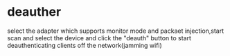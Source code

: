 # deauther
select the adapter which supports monitor mode and packaet injection,start scan and select the device and click the "deauth" button to start deauthenticating clients off the network(jamming wifi)<br/>
